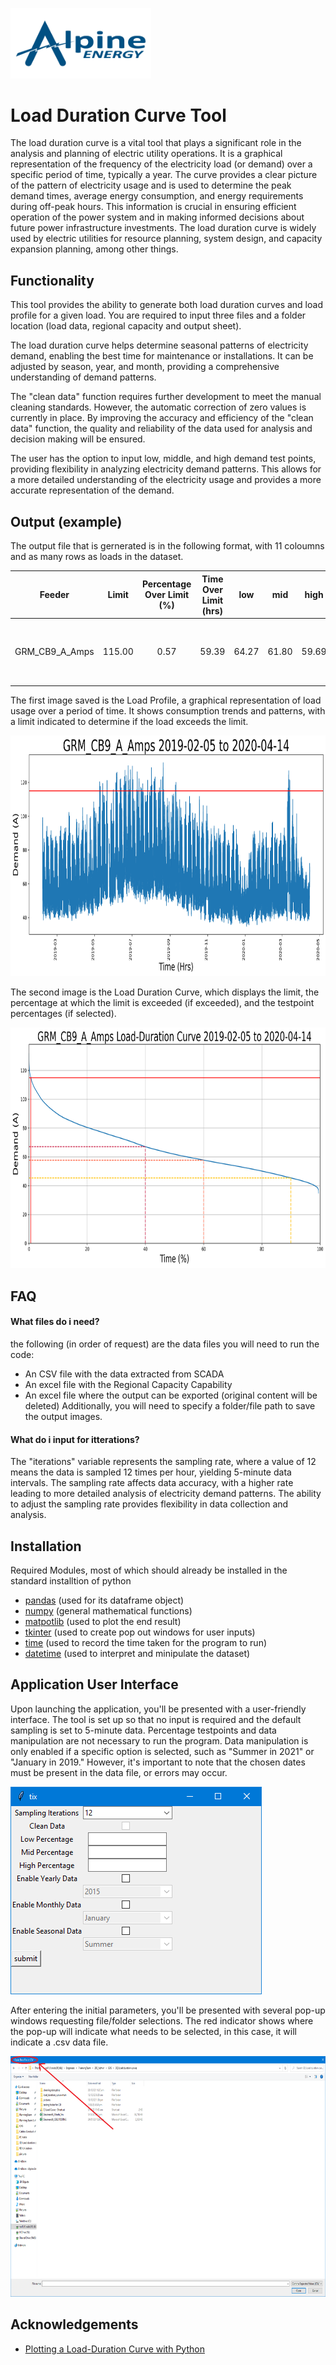 
[<img src="Source/Logo.jpg"  width="225" height="112.5">](https://www.alpineenergy.co.nz/)


# Load Duration Curve Tool

The load duration curve is a vital tool that plays a significant role in the analysis and planning of electric utility operations. It is a graphical representation of the frequency of the electricity load (or demand) over a specific period of time, typically a year. The curve provides a clear picture of the pattern of electricity usage and is used to determine the peak demand times, average energy consumption, and energy requirements during off-peak hours. This information is crucial in ensuring efficient operation of the power system and in making informed decisions about future power infrastructure investments. The load duration curve is widely used by electric utilities for resource planning, system design, and capacity expansion planning, among other things.

## Functionality 

This tool provides the ability to generate both load duration curves and load profile for a given load. You are required to input three files and a folder location (load data, regional capacity and output sheet). 

The load duration curve helps determine seasonal patterns of electricity demand, enabling the best time for maintenance or installations. It can be adjusted by season, year, and month, providing a comprehensive understanding of demand patterns. 

The "clean data" function requires further development to meet the manual cleaning standards. However, the automatic correction of zero values is currently in place. By improving the accuracy and efficiency of the "clean data" function, the quality and reliability of the data used for analysis and decision making will be ensured.

The user has the option to input low, middle, and high demand test points, providing flexibility in analyzing electricity demand patterns. This allows for a more detailed understanding of the electricity usage and provides a more accurate representation of the demand.

## Output (example)

The output file that is gernerated is in the following format, with 11 coloumns and as many rows as loads in the dataset.

|     Feeder     |  Limit | Percentage Over   Limit (%) | Time Over Limit   (hrs) |  low  |  mid  |  high |   Max  |  Min  |                                     Dates Over Limit                                    | Magnitude over   limit |
|:--------------:|:------:|:---------------------------:|:-----------------------:|:-----:|:-----:|:-----:|:------:|:-----:|:---------------------------------------------------------------------------------------:|:----------------------:|
| GRM_CB9_A_Amps | 115.00 | 0.57                        | 59.39                   | 64.27 | 61.80 | 59.69 | 131.62 | 34.84 | ['August 2019', 'September 2019', 'March 2020'] | 16.62                  |

The first image saved is the Load Profile, a graphical representation of load usage over a period of time. It shows consumption trends and patterns, with a limit indicated to determine if the load exceeds the limit.

<img src="Source/example_load_profile.png"  width="800" height="385">

The second image is the Load Duration Curve, which displays the limit, the percentage at which the limit is exceeded (if exceeded), and the testpoint percentages (if selected).

<img src="Source/example_load-duration_curve.png"  width="800" height="385">

## FAQ

#### What files do i need?

the following (in order of request) are the data files you will need to run the code:
- An CSV file with the data extracted from SCADA
- An excel file with the Regional Capacity Capability
- An excel file where the output can be exported (original content will be deleted)
Additionally, you will need to specify a folder/file path to save the output images.

#### What do i input for itterations?

The "iterations" variable represents the sampling rate, where a value of 12 means the data is sampled 12 times per hour, yielding 5-minute data intervals. The sampling rate affects data accuracy, with a higher rate leading to more detailed analysis of electricity demand patterns. The ability to adjust the sampling rate provides flexibility in data collection and analysis.

## Installation

Required Modules, most of which should already be installed in the standard installtion of python
-  [pandas](http://pandas.pydata.org/) (used for its dataframe object) 
-  [numpy](http://numpy.org) (general mathematical functions)
-  [matpotlib](http://matplotlib.org/) (used to plot the end result) 
-  [tkinter](https://docs.python.org/3/library/tkinter.html#module-tkinter) (used to create pop out windows for user inputs)
-  [time](https://docs.python.org/3/library/time.html) (used to record the time taken for the program to run)
-  [datetime](https://docs.python.org/3/library/datetime.html) (used to interpret and minipulate the dataset)

## Application User Interface

Upon launching the application, you'll be presented with a user-friendly interface. The tool is set up so that no input is required and the default sampling is set to 5-minute data. Percentage testpoints and data manipulation are not necessary to run the program. Data manipulation is only enabled if a specific option is selected, such as "Summer in 2021" or "January in 2019." However, it's important to note that the chosen dates must be present in the data file, or errors may occur.

![App Screenshot](Source/UI.PNG)

After entering the initial parameters, you'll be presented with several pop-up windows requesting file/folder selections. The red indicator shows where the pop-up will indicate what needs to be selected, in this case, it will indicate a .csv data file.

<img src="Source/interface.PNG"  width="800" height="385">

## Acknowledgements

 - [Plotting a Load-Duration Curve with Python](https://blog.finxter.com/plotting-a-load-duration-curve-with-python/)
